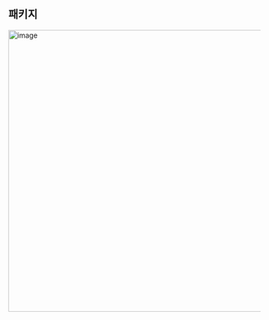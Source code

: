 ## 패키지
<img width="562" alt="image" src="https://user-images.githubusercontent.com/93205435/189490284-25a924b1-7f6d-4194-8399-ebb7b538c347.png">
